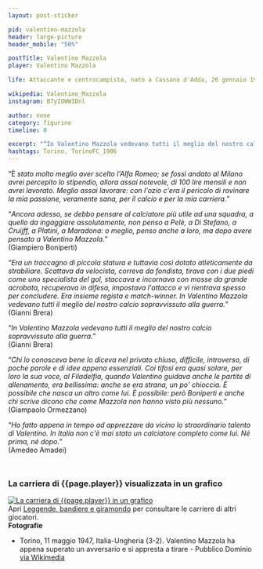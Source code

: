 ```yaml
---
layout: post-sticker

pid: valentino-mazzola
header: large-picture
header_mobile: "50%"

postTitle: Valentino Mazzola
player: Valentino Mazzola

life: Attaccante e centrocampista, nato a Cassano d'Adda, 26 gennaio 1919 – scomparso a Superga, 4 maggio 1949

wikipedia: Valentino_Mazzola
instagram: B7yIOWWIDnl

author: none
category: figurine
timeline: 0

excerpt: "“In Valentino Mazzola vedevano tutti il meglio del nostro calcio sopravvissuto alla guerra” (Gianni Brera)"
hashtags: Torino, TorinoFC_1906
---
```

“È _stato molto meglio aver scelto l'Alfa Romeo; se fossi andato al Milano avrei percepito lo stipendio, allora assai notevole, di 100 lire mensili e non avrei lavorato. Meglio assai lavorare: con l'ozio c'era il pericolo di rovinare la mia passione, veramente sana, per il calcio e per la mia carriera._”

“_Ancora adesso, se debbo pensare al calciatore più utile ad una squadra, a quello da ingaggiare assolutamente, non penso a Pelè, a Di Stefano, a Cruijff, a Platini, a Maradona: o meglio, penso anche a loro, ma dopo avere pensato a Valentino Mazzola._”  
(Giampiero Boniperti)

“_Era un traccagno di piccola statura e tuttavia così dotato atleticamente da strabiliare. Scattava da velocista, correva da fondista, tirava con i due piedi come uno specialista del gol, staccava e incornava con mosse da grande acrobata, recuperava in difesa, impostava l'attacco e vi rientrava spesso per concludere. Era insieme regista e match-winner. In Valentino Mazzola vedevano tutti il meglio del nostro calcio sopravvissuto alla guerra._”  
(Gianni Brera)

“_In Valentino Mazzola vedevano tutti il meglio del nostro calcio sopravvissuto alla guerra._”  
(Gianni Brera)

“_Chi lo conosceva bene lo diceva nel privato chiuso, difficile, introverso, di poche parole e di idee appena essenziali. Coi tifosi era quasi solare, per loro la sua voce, al Filadelfia, quando Valentino guidava anche le partite di allenamento, era bellissima: anche se era strana, un po' chioccia. È possibile che nasca un altro come lui. È possibile: però Boniperti e anche chi scrive dicono che come Mazzola non hanno visto più nessuno._”  
(Giampaolo Ormezzano)

“_Ho fatto appena in tempo ad apprezzare da vicino lo straordinario talento di Valentino. In Italia non c'è mai stato un calciatore completo come lui. Né prima, né dopo._”  
(Amedeo Amadei)

<div style="margin-top: 50px">
<h3>La carriera di {{page.player}} visualizzata in un grafico</h3>
<a href="/leggende-bandiere-e-giramondo" title="La carriera di {{page.player}} visualizzata in un grafico"><img class="responsive-img w100 border" src="{{site.baseurl}}/assets/pics/careers/{{page.pid}}.png" alt="La carriera di {{page.player}} in un grafico"/></a>
</div>
Apri <a href="/leggende-bandiere-e-giramondo" title="La carriera di {{page.player}} visualizzata in un grafico">Leggende, bandiere e giramondo</a> per consultare le carriere di altri giocatori.


<div class="post-disclaimer">
<b>Fotografie</b><br/>
<ul>
  <li>Torino, 11 maggio 1947, Italia-Ungheria (3-2). Valentino Mazzola ha appena superato un avversario e si appresta a tirare - Pubblico Dominio <a href="https://commons.wikimedia.org/wiki/File:Italy_v_Hungary_(Turin,_1947)_-_Valentino_Mazzola.jpg">via Wikimedia</a></li>
</ul>
</div>
